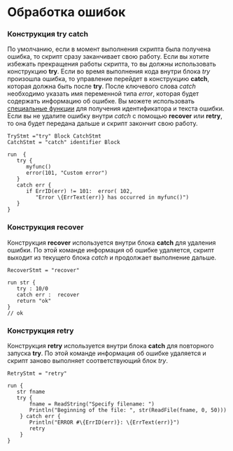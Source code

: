 # Обработка ошибок

### Конструкция try catch

По умолчанию, если в момент выполнения скрипта была получена ошибка, то скрипт сразу заканчивает свою работу. Если вы хотите избежать прекращения работы скрипта, то вы должны использовать конструкцию **try**. Если во время выполнения кода внутри блока _try_ произошла ошибка, то управление перейдет в конструкцию **catch**, которая должна быть после **try**. После ключевого слова _catch_ необходимо указать имя переменной типа _error_, которая будет содержать информацию об ошибке. Вы можете использовать [специальные функции](https://gentee.github.io/docs-gentee-ru/stdlib/runtime#erriderror-err-int) для получения идентификатора и текста ошибки. Если вы не удалите ошибку внутри _catch_ с помощью **recover** или **retry**, то она будет передана дальше и скрипт закончит свою работу.

```text
TryStmt ="try" Block CatchStmt
CatchStmt = "catch" identifier Block
```

```text
run  {
   try {
      myfunc()
      error(101, "Custom error")
   }
   catch err {
      if ErrID(err) != 101:  error( 102, 
         "Error \{ErrText(err)} has occurred in myfunc()")
   } 
}
```

### Конструкция recover

Конструкция **recover** используется внутри блока **catch** для удаления ошибки. По этой команде информация об ошибке удаляется, скрипт выходит из текущего блока _catch_ и продолжает выполнение дальше.

```text
RecoverStmt = "recover"
```

```text
run str {
   try : 10/0
   catch err :  recover
   return "ok"
} 
// ok
```

### Конструкция retry

Конструкция **retry** используется внутри блока **catch** для повторного запуска **try**. По этой команде информация об ошибке удаляется и скрипт заново выполняет соответствующий блок _try_.

```text
RetryStmt = "retry"
```

```text
run {
   str fname
   try {
       fname = ReadString("Specify filename: ")
       Println("Beginning of the file: ", str(ReadFile(fname, 0, 50)))
    } catch err {
       Println("ERROR #\{ErrID(err)}: \{ErrText(err)}")
       retry
    }
}
```

## 

